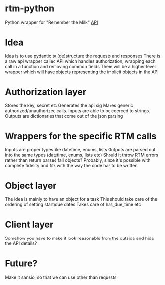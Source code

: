 # rtm-python
Python wrapper for "Remember the Milk" [API](https://www.rememberthemilk.com/services/api/)

# Idea
Idea is to use pydantic to (de)structure the requests and responses
There is a raw api wrapper called API which handles authorization, wrapping each call in a function and removing common fields
There will be a higher level wrapper which will have objects representing the implicit objects in the API

# Authorization layer
Stores the key, secret etc
Generates the api sig
Makes generic authorized/unauthorized calls. Inputs are able to be coerced to strings. Outputs are dictionaries that come out of the json parsing

# Wrappers for the specific RTM calls
Inputs are proper types like datetime, enums, lists
Outputs are parsed out into the same types (datetime, enums, lists etc)
Should it throw RTM errors rather than return parsed fail objects? Probably, since it's possible with complete fidelity and fits with the way the code has to be written

# Object layer
The idea is mainly to have an object for a task
This should take care of the ordering of setting start/due dates
Takes care of has_due_time etc

# Client layer
Somehow you have to make it look reasonable from the outside and hide the API details?

# Future?
Make it sansio, so that we can use other than requests
